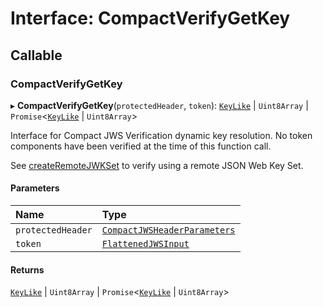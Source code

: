 # Interface: CompactVerifyGetKey

## Callable

### CompactVerifyGetKey

▸ **CompactVerifyGetKey**(`protectedHeader`, `token`): [`KeyLike`](../types/types.KeyLike.md) \| `Uint8Array` \| `Promise`<[`KeyLike`](../types/types.KeyLike.md) \| `Uint8Array`\>

Interface for Compact JWS Verification dynamic key resolution.
No token components have been verified at the time of this function call.

See [createRemoteJWKSet](../functions/jwks_remote.createRemoteJWKSet.md#function-createremotejwkset)
to verify using a remote JSON Web Key Set.

#### Parameters

| Name | Type |
| :------ | :------ |
| `protectedHeader` | [`CompactJWSHeaderParameters`](types.CompactJWSHeaderParameters.md) |
| `token` | [`FlattenedJWSInput`](types.FlattenedJWSInput.md) |

#### Returns

[`KeyLike`](../types/types.KeyLike.md) \| `Uint8Array` \| `Promise`<[`KeyLike`](../types/types.KeyLike.md) \| `Uint8Array`\>

